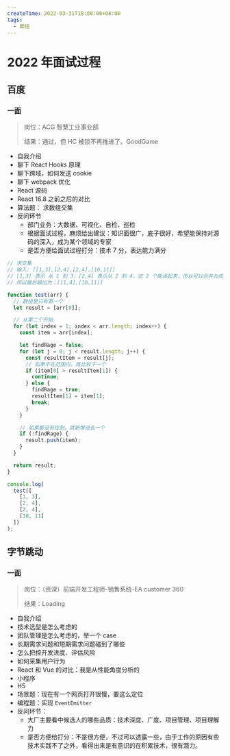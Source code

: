 ```yaml
---
createTime: 2022-03-31T18:00:00+08:00
tags:
  - 面经
---
```


# 2022 年面试过程

## 百度

### 一面

> 岗位：ACG 智慧工业事业部
>
> 结果：通过，但 HC 被锁不再推进了。GoodGame

- 自我介绍
- 聊下 React Hooks 原理
- 聊下跨域，如何发送 cookie
- 聊下 webpack 优化
- React 源码
- React 16.8 之前之后的对比
- 算法题： 求数组交集
- 反问环节
  - 部门业务：大数据、可视化、自检、巡检
  - 根据面试过程，麻烦给出建议：知识面很广，底子很好，希望能保持对源码的深入，成为某个领域的专家
  - 是否方便给面试过程打分：技术 7 分，表达能力满分

```js
// 求交集
// 输入: [[1,3],[2,4],[2,4],[10,11]]
// [1,3] 表示 从 1 到 3，[2,4] 表示从 2 到 4，这 2 个能连起来，所以可以合并为成[1,4]....
// 所以最后输出为：[[1,4],[10,11]]

function test(arr) {
  // 数组里只有第一个
  let result = [arr[0]];

  // 从第二个开始
  for (let index = 1; index < arr.length; index++) {
    const item = arr[index];

    let findRage = false;
    for (let j = 0; j < result.length; j++) {
      const resultItem = result[j];
      // 如果不在范围内，就比较下一个
      if (item[0] > resultItem[1]) {
        continue;
      } else {
        findRage = true;
        resultItem[1] = item[1];
        break;
      }
    }

    // 如果都没有找到，就新增进去一个
    if (!findRage) {
      result.push(item);
    }
  }

  return result;
}

console.log(
  test([
    [1, 3],
    [2, 4],
    [2, 4],
    [10, 11]
  ])
);
```

## 字节跳动

### 一面

> 岗位：（资深）前端开发工程师-销售系统-EA customer 360
>
> 结果：Loading

- 自我介绍
- 技术选型是怎么考虑的
- 团队管理是怎么考虑的，举一个 case
- 长期需求问题和短期需求问题碰到了哪些
- 怎么把控开发进度、评估风险
- 如何采集用户行为
- React 和 Vue 的对比：我是从性能角度分析的
- 小程序
- H5
- 场景题：现在有一个网页打开很慢，要这么定位
- 编程题：实现 `EventEmitter`
- 反问环节：
  - 大厂主要看中候选人的哪些品质：技术深度、广度、项目管理、项目理解力
  - 是否方便给打分：不是很方便，不过可以透露一些，由于工作的原因有些技术实践不了之外，看得出来是有意识的在积累技术，很有潜力。
